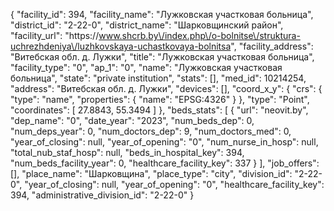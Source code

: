 {
    "facility_id": 394,
    "facility_name": "Лужковская участковая больница",
    "district_id": "2-22-0",
    "district_name": "Шарковщинский район",
    "facility_url": "https:\/\/www.shcrb.by\/index.php\/o-bolnitse\/struktura-uchrezhdeniya\/luzhkovskaya-uchastkovaya-bolnitsa",
    "facility_address": "Витебская обл. д. Лужки",
    "title": "Лужковская участковая больница",
    "facility_type": "0",
    "ap_1": "0",
    "name": "Лужковская участковая больница",
    "state": "private institution",
    "stats": [],
    "med_id": 10214254,
    "address": "Витебская обл. д. Лужки",
    "devices": [],
    "coord_x_y": {
        "crs": {
            "type": "name",
            "properties": {
                "name": "EPSG:4326"
            }
        },
        "type": "Point",
        "coordinates": [
            27.8843,
            55.3494
        ]
    },
    "beds_stats": [
        {
            "url": "neovit.by",
            "dep_name": "0",
            "date_year": "2023",
            "num_beds_dep": 0,
            "num_deps_year": 0,
            "num_doctors_dep": 9,
            "num_doctors_med": 0,
            "year_of_closing": null,
            "year_of_opening": "0",
            "num_nurse_in_hosp": null,
            "total_nub_staf_hosp": null,
            "beds_in_hospital_key": 394,
            "num_beds_facility_year": 0,
            "healthcare_facility_key": 337
        }
    ],
    "job_offers": [],
    "place_name": "Шарковщина",
    "place_type": "city",
    "division_id": "2-22-0",
    "year_of_closing": null,
    "year_of_opening": "0",
    "healthcare_facility_key": 394,
    "administrative_division_id": "2-22-0"
}